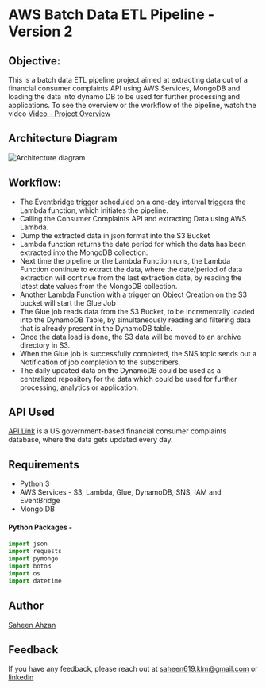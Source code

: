 # AWS Batch Data ETL Pipeline - Version 2

## Objective:   
This is a batch data ETL pipeline project aimed at extracting data out of a financial consumer complaints API using AWS Services, MongoDB and loading the data into dynamo DB to be used for further processing and applications. To see the overview or the workflow of the pipeline, watch the video [Video - Project Overview](Project%20Overview%20-%20AWS%20Batch%20Data%20ETL%20Pipeline.mp4)

## Architecture Diagram
![Architecture diagram](https://github.com/saheen619/AWS-Batch-Data-ETL-Pipeline-V2/blob/main/architecture-diagram.jpg?raw=true)

## Workflow:

* The Eventbridge trigger scheduled on a one-day interval triggers the Lambda function, which initiates the pipeline.
* Calling the Consumer Complaints API and extracting Data using AWS Lambda.
* Dump the extracted data in json format into the S3 Bucket
* Lambda function returns the date period for which the data has been extracted into the MongoDB collection.
* Next time the pipeline or the Lambda Function runs, the Lambda Function continue to extract the data, where the date/period of data extraction will continue from the last extraction date, by reading the latest date values from the MongoDB collection.
* Another Lambda Function with a trigger on Object Creation on the S3 bucket will start the Glue Job 
* The Glue job reads data from the S3 Bucket, to be Incrementally loaded into the DynamoDB Table, by simultaneously reading and filtering data that is already present in the DynamoDB table.
* Once the data load is done, the S3 data will be moved to an archive directory in S3.
* When the Glue job is successfully completed, the SNS topic sends out a Notification of job completion to the subscribers.
* The daily updated data on the DynamoDB could be used as a centralized repository for the data which could be used for further processing, analytics or application.

## API Used
[API Link](https://www.consumerfinance.gov/data-research/consumer-complaints/) is a US government-based financial consumer complaints database, where the data gets updated every day.


## Requirements
* Python 3   
* AWS Services - S3, Lambda, Glue, DynamoDB, SNS, IAM and EventBridge    
* Mongo DB   
#### Python Packages - 
```python
import json
import requests
import pymongo
import boto3
import os
import datetime
```
## Author

[Saheen Ahzan](https://github.com/saheen619)


## Feedback

If you have any feedback, please reach out at saheen619.klm@gmail.com or [linkedin](https://www.linkedin.com/in/saheenahzan/)
